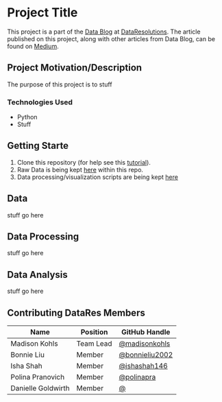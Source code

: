 # Project Title
This project is a part of the [Data Blog](https://datares.github.io/#/datablog) at [DataResolutions](https://datares.github.io/#/).  The article published on this project, along with other articles from Data Blog, can be found on [Medium](https://medium.com/@ucladatares).

## Project Motivation/Description
The purpose of this project is to stuff

### Technologies Used
* Python
* Stuff

## Getting Starte

1. Clone this repository (for help see this [tutorial](https://help.github.com/articles/cloning-a-repository/)).
2. Raw Data is being kept [here]() within this repo.  
3. Data processing/visualization scripts are being kept [here]()

## Data 
stuff go here

## Data Processing
stuff go here

## Data Analysis
stuff go here

## Contributing DataRes Members

|Name     | Position | GitHub Handle   | 
|---------|----------|----------------|
|Madison Kohls | Team Lead | [@madisonkohls](https://github.com/madisonkohls) |
|Bonnie Liu | Member | [@bonnieliu2002](https://github.com/bonnieliu2002) |
|Isha Shah | Member | [@ishashah146](https://github.com/ishashah146) |
|Polina Pranovich | Member | [@polinapra](https://github.com/polinapra) |
|Danielle Goldwirth | Member | [@]() |
